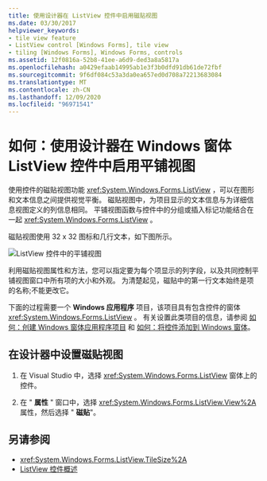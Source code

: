 ```yaml
---
title: 使用设计器在 ListView 控件中启用磁贴视图
ms.date: 03/30/2017
helpviewer_keywords:
- tile view feature
- ListView control [Windows Forms], tile view
- tiling [Windows Forms], Windows Forms, controls
ms.assetid: 12f0816a-52b8-41ee-a6d9-ded3a8a5817a
ms.openlocfilehash: a0429efaab14995ab1e3f3b0dfd91db61de72fbf
ms.sourcegitcommit: 9f6df084c53a3da0ea657ed0d708a72213683084
ms.translationtype: MT
ms.contentlocale: zh-CN
ms.lasthandoff: 12/09/2020
ms.locfileid: "96971541"
---
```

# <a name="how-to-enable-tile-view-in-a-windows-forms-listview-control-using-the-designer"></a>如何：使用设计器在 Windows 窗体 ListView 控件中启用平铺视图
使用控件的磁贴视图功能 <xref:System.Windows.Forms.ListView> ，可以在图形和文本信息之间提供视觉平衡。 磁贴视图中，为项目显示的文本信息与为详细信息视图定义的列信息相同。 平铺视图函数与控件中的分组或插入标记功能结合在一起 <xref:System.Windows.Forms.ListView> 。

 磁贴视图使用 32 x 32 图标和几行文本，如下图所示。

 ![ListView 控件中的平铺视图](./media/enable-tile-view-in-a-wf-listview-control-using-the-designer/tile-view-in-listview-control.gif "磁贴视图图标和文本")

 利用磁贴视图属性和方法，您可以指定要为每个项显示的列字段，以及共同控制平铺视图窗口中所有项的大小和外观。 为清楚起见，磁贴中的第一行文本始终是项的名称;不能更改它。

 下面的过程需要一个 **Windows 应用程序** 项目，该项目具有包含控件的窗体 <xref:System.Windows.Forms.ListView> 。 有关设置此类项目的信息，请参阅 [如何：创建 Windows 窗体应用程序项目](/visualstudio/ide/step-1-create-a-windows-forms-application-project) 和 [如何：将控件添加到 Windows 窗体](how-to-add-controls-to-windows-forms.md)。

## <a name="to-set-tile-view-in-the-designer"></a>在设计器中设置磁贴视图

1. 在 Visual Studio 中，选择 <xref:System.Windows.Forms.ListView> 窗体上的控件。

2. 在 " **属性** " 窗口中，选择 <xref:System.Windows.Forms.ListView.View%2A> 属性，然后选择 " **磁贴**"。

## <a name="see-also"></a>另请参阅

- <xref:System.Windows.Forms.ListView.TileSize%2A>
- [ListView 控件概述](listview-control-overview-windows-forms.md)
